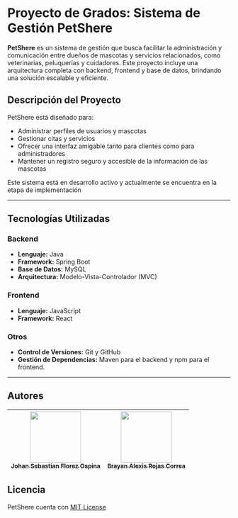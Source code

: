 # Proyecto de Grados: Sistema de Gestión PetShere

**PetShere** es un sistema de gestión que busca facilitar la administración y comunicación entre dueños de mascotas y servicios relacionados, como veterinarias, peluquerías y cuidadores. Este proyecto incluye una arquitectura completa con backend, frontend y base de datos, brindando una solución escalable y eficiente.

## Descripción del Proyecto
PetShere está diseñado para:
- Administrar perfiles de usuarios y mascotas
- Gestionar citas y servicios
- Ofrecer una interfaz amigable tanto para clientes como para administradores
- Mantener un registro seguro y accesible de la información de las mascotas

Este sistema está en desarrollo activo y actualmente se encuentra en la etapa de implementación

---

## Tecnologías Utilizadas

### Backend
- **Lenguaje:** Java
- **Framework:** Spring Boot
- **Base de Datos:** MySQL
- **Arquitectura:** Modelo-Vista-Controlador (MVC)

### Frontend
- **Lenguaje:** JavaScript
- **Framework:** React

### Otros
- **Control de Versiones:** Git y GitHub
- **Gestión de Dependencias:** Maven para el backend y npm para el frontend.

---

## Autores
| [<img src="https://avatars.githubusercontent.com/u/109894549?v=4" width=115><br><sub>Johan Sebastian Florez Ospina</sub>](https://github.com/sebasflorezo) | [<img src="https://avatars.githubusercontent.com/u/106800885?v=4" width=115><br><sub>Brayan Alexis Rojas Correa</sub>]([https://github.com/DevHurt](https://github.com/DevHurt)) | 
|:----------------------------------------------------------------------------------------------------------------------------------------------------------:|:--------------------------------------------------------------------------------------------------------------------------------------------------------------------------------:|

## Licencia

PetShere cuenta con [MIT License](LICENSE)